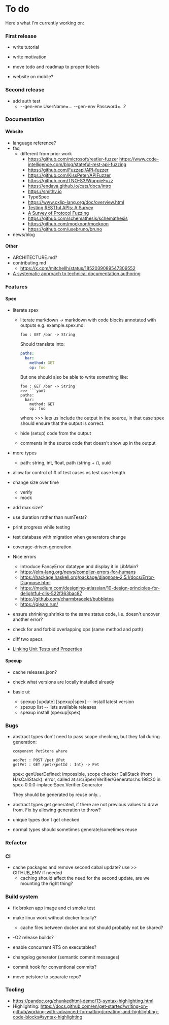 # To do

Here's what I'm currently working on:

### First release

- write tutorial

- write motivation

- move todo and roadmap to proper tickets

- website on mobile?

### Second release

- add auth test
  + --gen-env UserName=... --gen-env Password=...?

### Documentation

#### Website

- language reference?
- faq
    * different from prior work
      - https://github.com/microsoft/restler-fuzzer
        https://www.code-intelligence.com/blog/stateful-rest-api-fuzzing
      - https://github.com/Fuzzapi/API-fuzzer
      - https://github.com/KissPeter/APIFuzzer
      - https://github.com/TNO-S3/WuppieFuzz
      - https://endava.github.io/cats/docs/intro
      - https://smithy.io
      - TypeSpec
      - https://www.oxlip-lang.org/doc/overview.html
      - [Testing RESTful APIs: A Survey](https://dl.acm.org/doi/10.1145/3617175)
      - [A Survey of Protocol Fuzzing](https://arxiv.org/abs/2401.01568)
      - https://github.com/schemathesis/schemathesis
      - https://github.com/mockoon/mockoon
      - https://github.com/usebruno/bruno
- news/blog

#### Other

- ARCHITECTURE.md?
- contributing.md
  + https://x.com/mitchellh/status/1852039089547309552
- [A systematic approach to technical documentation authoring](https://diataxis.fr/)

### Features

#### Spex

- literate spex
  + literate markdown -> markdown with code blocks annotated with outputs
    e.g. example.spex.md:
      ```spex export openapi
      foo : GET /bar -> String
      ```
      Should translate into:
      ```yaml
      paths:
        bar:
          method: GET
          op: foo
      ```

      But one should also be able to write something like:
      ```spex export openapi
      foo : GET /bar -> String
      >>> ```yaml
      paths:
        bar:
          method: GET
          op: foo
      ```
      where >>> lets us include the output in the source, in that case spex
      should ensure that the output is correct.

  + hide (setup) code from the output
  + comments in the source code that doesn't show up in the output
- more types
  + path: string, int, float, path (string + /), uuid

- allow for control of # of test cases vs test case length
- change size over time
  + verify
  + mock
- add max size?
- use duration rather than numTests?
- print progress while testing
- test database with migration when generators change
- coverage-driven generation

- Nice errors
  + Introduce FancyError datatype and display it in LibMain?
  + https://elm-lang.org/news/compiler-errors-for-humans
  + https://hackage.haskell.org/package/diagnose-2.5.1/docs/Error-Diagnose.html
  + https://medium.com/designing-atlassian/10-design-principles-for-delightful-clis-522f363bac87
  + https://github.com/charmbracelet/bubbletea
  + https://gleam.run/

- ensure shrinking shrinks to the same status code, i.e. doesn't uncover
  another error?

- check for and forbid overlapping ops (same method and path)

- diff two specs

- [Linking Unit Tests and Properties](https://research.chalmers.se/publication/230886)

#### Spexup

- cache releases.json?

- check what versions are locally installed already

- basic ui:
  + spexup [update] [spexup|spex] -- install latest version
  + spexup list -- lists available releases
  + spexup install (spexup|spex) <version>

### Bugs

- abstract types don't need to pass scope checking, but they fail during generation:

    ```
    component PetStore where
    
    addPet : POST /pet @Pet
    getPet : GET /pet/{petId : Int} -> Pet
    ```

    spex: genUserDefined: impossible, scope checker
    CallStack (from HasCallStack):
      error, called at src/Spex/Verifier/Generator.hs:198:20 in spex-0.0.0-inplace:Spex.Verifier.Generator

  They should be generated by reuse only...

- abstract types get generated, if there are not previous values to draw from.
  Fix by allowing generation to throw?
- unique types don't get checked
- normal types should sometimes generate/sometimes reuse

### Refactor


### CI

- cache packages and remove second cabal update? use >> GITHUB_ENV if needed
  + caching should affect the need for the second update, are we mounting the right thing?

### Build system

- fix broken app image and ci smoke test
- make linux work without docker locally?
  + cache files between docker and not should probably not be shared?

- -O2 release builds?
- enable concurrent RTS on executables?
- changelog generator (semantic commit messages)
- commit hook for conventional commits?
- move petstore to separate repo?

### Tooling

- https://pandoc.org/chunkedhtml-demo/13-syntax-highlighting.html
- Highlighting: https://docs.github.com/en/get-started/writing-on-github/working-with-advanced-formatting/creating-and-highlighting-code-blocks#syntax-highlighting
